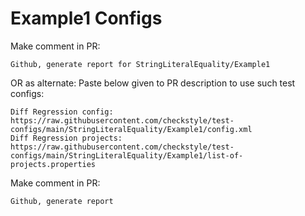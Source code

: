 # Example1 Configs
Make comment in PR:
```
Github, generate report for StringLiteralEquality/Example1
```
OR as alternate:
Paste below given to PR description to use such test configs:
```
Diff Regression config: https://raw.githubusercontent.com/checkstyle/test-configs/main/StringLiteralEquality/Example1/config.xml
Diff Regression projects: https://raw.githubusercontent.com/checkstyle/test-configs/main/StringLiteralEquality/Example1/list-of-projects.properties
```
Make comment in PR:
```
Github, generate report
```
